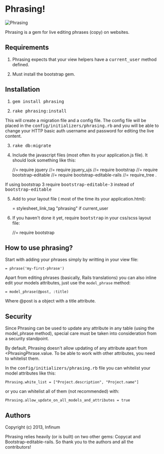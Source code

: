 # Phrasing!

![Phrasing](http://www.miataturbo.net/attachments/miata-parts-sale-trade-5/74257-lots-leftovers-near-boston-archer-phrasing2-300x225-jpg?dateline=1366600534)

Phrasing is a gem for live editing phrases (copy) on websites.

## Requirements

1. Phrasing expects that your view helpers have a <tt>current_user</tt> method defined.

2. Must install the bootstrap gem.

## Installation

1. <tt> gem install phrasing </tt>

2. <tt> rake phrasing:install </tt>

This will create a migration file and a config file. The config file will be placed in the <tt>config/initializers/phrasing.rb</tt> and you will be able to change your HTTP basic auth username and password for editing the live content. 

3. <tt> rake db:migrate </tt>

4. Include the javascript files (most often its your application.js file). It should look something like this:

	//= require jquery
	//= require jquery_ujs
	//= require bootstrap
	//= require bootstrap-editable
	//= require bootstrap-editable-rails
	//= require_tree .

If using bootstrap 3 require <tt>bootstrap-editable-3</tt> instead of <tt>bootstrap-editable</tt>

5. Add to your layout file ( most of the time its your application.html):

   = stylesheet_link_tag "phrasing" if current_user


6. If you haven't done it yet, require <tt>bootstrap</tt> in your css/scss layout file:

   //= require bootstrap


## How to use phrasing?

Start with adding your phrases simply by writting in your view file:


	= phrase('my-first-phrase')

Apart from editing phrases (basically, Rails translations) you can also inline edit your models attributes, just use the `model_phrase` method:

  	= model_phrase(@post, :title)

Where @post is a object with a title attribute.

## Security

Since Phrasing can be used to update any attribute in any table (using the model_phrase method), special care must be taken into consideration from a security standpoint.

By default, Phrasing doesn't allow updating of any attribute apart from <<t>PhrasingPhrase.value</tt>. To be able to work with other attributes, you need to whitelist them.

In the <tt>config/initializers/phrasing.rb</tt> file you can whitelist your model attributes like this:


	Phrasing.white_list = ["Project.description", "Project.name"]


or you can whitelist all of them (not recommended) with:

	Phrasing.allow_update_on_all_models_and_attributes = true

## Authors

Copyright (c) 2013, Infinum

Phrasing relies heavily (or is built) on two other gems: Copycat and Bootstrap-editable-rails. So thank you to the authors and all the contributors! 
